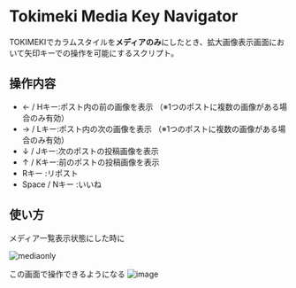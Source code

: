 # Tokimeki Media Key Navigator

TOKIMEKIでカラムスタイルを**メディアのみ**にしたとき、拡大画像表示画面において矢印キーでの操作を可能にするスクリプト。

## 操作内容

- ← / Hキー:ポスト内の前の画像を表示  （※1つのポストに複数の画像がある場合のみ有効）
- → / Lキー:ポスト内の次の画像を表示  （※1つのポストに複数の画像がある場合のみ有効）
- ↓ / Jキー:次のポストの投稿画像を表示
- ↑ / Kキー:前のポストの投稿画像を表示
- Rキー :リポスト
- Space / Nキー :いいね

## 使い方

メディア一覧表示状態にした時に

![mediaonly](https://github.com/user-attachments/assets/e0039952-d74f-458a-a0a4-092c93a03a95)


この画面で操作できるようになる
![image](https://github.com/user-attachments/assets/79e0ff27-8840-4782-a5d3-8a1aa1c921f8)

